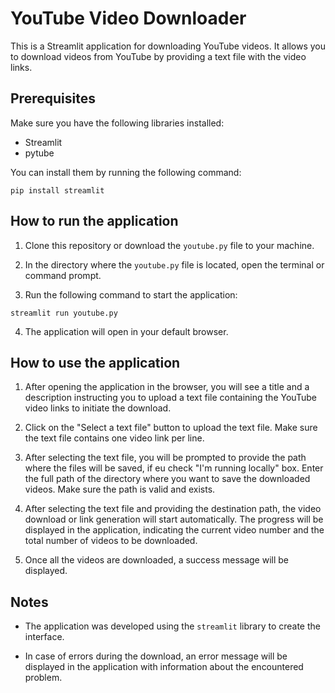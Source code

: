 # YouTube Video Downloader

This is a Streamlit application for downloading YouTube videos. It allows you to download videos from YouTube by providing a text file with the video links.

## Prerequisites

Make sure you have the following libraries installed:

- Streamlit
- pytube

You can install them by running the following command:
```
pip install streamlit
```

## How to run the application

1. Clone this repository or download the `youtube.py` file to your machine.

2. In the directory where the `youtube.py` file is located, open the terminal or command prompt.

3. Run the following command to start the application:

```
streamlit run youtube.py
```

4. The application will open in your default browser.

## How to use the application

1. After opening the application in the browser, you will see a title and a description instructing you to upload a text file containing the YouTube video links to initiate the download.

2. Click on the "Select a text file" button to upload the text file. Make sure the text file contains one video link per line.

3. After selecting the text file, you will be prompted to provide the path where the files will be saved, if eu check "I'm running locally" box. Enter the full path of the directory where you want to save the downloaded videos. Make sure the path is valid and exists.

4. After selecting the text file and providing the destination path, the video download or link generation will start automatically. The progress will be displayed in the application, indicating the current video number and the total number of videos to be downloaded.

5. Once all the videos are downloaded, a success message will be displayed.

## Notes

- The application was developed using the `streamlit` library to create the interface.

- In case of errors during the download, an error message will be displayed in the application with information about the encountered problem.

